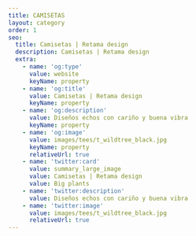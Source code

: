 ```yaml
---
title: CAMISETAS
layout: category
order: 1
seo:
  title: Camisetas | Retama design
  description: Camisetas | Retama design
  extra:
    - name: 'og:type'
      value: website
      keyName: property
    - name: 'og:title'
      value: Camisetas | Retama design
      keyName: property
    - name: 'og:description'
      value: Diseños echos con cariño y buena vibra
      keyName: property
    - name: 'og:image'
      value: images/tees/t_wildtree_black.jpg
      keyName: property
      relativeUrl: true
    - name: 'twitter:card'
      value: summary_large_image
      value: Camisetas | Retama design
      value: Big plants
    - name: 'twitter:description'
      value: Diseños echos con cariño y buena vibra
    - name: 'twitter:image'
      value: images/tees/t_wildtree_black.jpg
      relativeUrl: true
---
```


